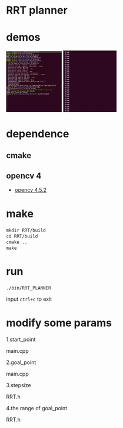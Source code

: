 # RRT planner

# demos
<img src='demo01.gif' width=30%>
<img src='demo02.gif' width=28.8%>

# dependence
## cmake
## opencv 4
* [opencv 4.5.2](https://github.com/goxixi/motion-planner/wiki/Home)

# make
```
mkdir RRT/build
cd RRT/build
cmake ..
make
```
# run
```
./bin/RRT_PLANNER
```
input `ctrl+c` to exit

# modify some params
1.start_point

main.cpp

2.goal_point

main.cpp

3.stepsize

RRT.h

4.the range of goal_point

RRT.h
